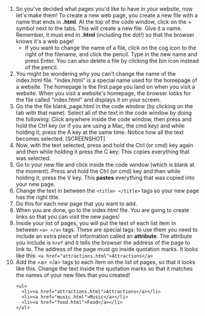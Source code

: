 1. So you've decided what pages you'd like to have in your website, now let's make them! To create a new web page, you create a new file with a name that ends in **.html**. At the top of the code window, click on the + symbol next to the tabs. This will create a new file. Give it a name. Remember, it must end in **.html** \(including the dot!\) so that the browser knows it's a web page!
   * If you want to change the name of a file, click on the cog icon to the right of the filename, and click the pencil. Type in the new name and press Enter. You can also delete a file by clicking the bin icon instead of the pencil.
2. You might be wondering why you can't change the name of the index.html file. "index.html" is a special name used for the homepage of a website. The homepage is the first page you land on when you visit a website. When you visit a website's homepage, the browser looks for the file called "index.html" and displays it on your screen.
3. Go the the file blank\_page.html in the code window \(by clicking on the tab with that name\). Select all of the text in the code window by doing the following: Click anywhere inside the code window, then press and hold the Ctrl key \(or if you are using a Mac, the cmd key\) and while holding it, press the A key at the same time. Notice how all the text becomes selected. \[SCREENSHOT\]
4. Now, with the text selected, press and hold the Ctrl \(or cmd\) key again and then while holding it press the C key. This copies everything that was selected.
5. Go to your new file and click inside the code window \(which is blank at the moment\). Press and hold the Ctrl \(or cmd\) key and then while holding it, press the V key. This **pastes** everything that was copied into your new page.
6. Change the text in between the `<title> </title>` tags so your new page has the right title.
7. Do this for each new page that you want to add.
8. When you are done, go to the index.html file. You are going to create links so that you can visit the new pages!
9. Inside your list of pages, you will put the text of each list item in between `<a> </a>` tags. These are special tags: to use them you need to include an extra piece of information called an **attribute**. The attribute you include is `href` and it tells the browser the address of the page to link to. The address of the page must go inside quotation marks. It looks like this: `<a href="attractions.html">Attractions</a>`
10. Add the &lt;a&gt; &lt;/a&gt; tags to each item on the list of pages, so that it looks like this. Change the text inside the quotation marks so that it matches the names of your new files that you created!
    ```
    <ul>
      <li><a href="attractions.html">Attractions</a></li>
      <li><a href="music.html">Music</a></li>
      <li><a href="food.html">Food</a></li>
    </ul>
    ```



